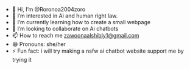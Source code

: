 - 👋 Hi, I’m @Roronoa2004zoro
- 👀 I’m interested in Ai and human right law.
- 🌱 I’m currently learning how to create a small webpage
- 💞️ I’m looking to collaborate on Ai chatbots
- 📫 How to reach me zawoonaalshibly1@gmail.com
- 😄 Pronouns: she/her
- ⚡ Fun fact: i will try making a nsfw ai chatbot website support me by trying it

<!---
Roronoa2004zoro/Roronoa2004zoro is a ✨ special ✨ repository because its `README.md` (this file) appears on your GitHub profile.
You can click the Preview link to take a look at your changes.
--->
